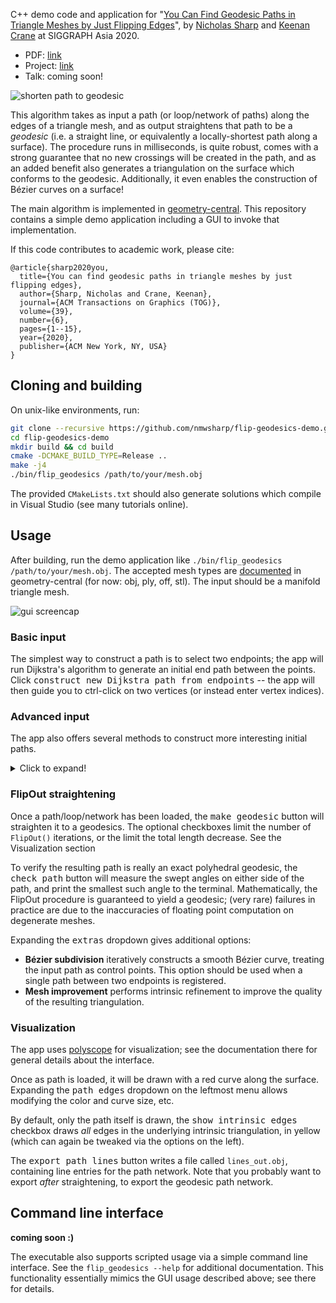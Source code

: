 C++ demo code and application for "[You Can Find Geodesic Paths in Triangle Meshes by Just Flipping Edges](https://nmwsharp.com/research/flip-geodesics/)", by [Nicholas Sharp](https://nmwsharp.com/) and [Keenan Crane](http://keenan.is/here) at SIGGRAPH Asia 2020.

- PDF: [link](https://nmwsharp.com/media/papers/flip-geodesics/flip_geodesics.pdf)
- Project: [link](https://nmwsharp.com/research/flip-geodesics/)
- Talk: coming soon!

![shorten path to geodesic](https://raw.githubusercontent.com/nmwsharp/flip-geodesics-demo/master/media/make_geodesic.jpg)

This algorithm takes as input a path (or loop/network of paths) along the edges of a triangle mesh, and as output straightens that path to be a _geodesic_ (i.e. a straight line, or equivalently a locally-shortest path along a surface). The procedure runs in milliseconds, is quite robust, comes with a strong guarantee that no new crossings will be created in the path, and as an added benefit also generates a triangulation on the surface which conforms to the geodesic. Additionally, it even enables the construction of Bézier curves on a surface! 

The main algorithm is implemented in [geometry-central](http://geometry-central.net/surface/algorithms/flip_geodesics/). This repository contains a simple demo application including a GUI to invoke that implementation.

If this code contributes to academic work, please cite:
```
@article{sharp2020you,
  title={You can find geodesic paths in triangle meshes by just flipping edges},
  author={Sharp, Nicholas and Crane, Keenan},
  journal={ACM Transactions on Graphics (TOG)},
  volume={39},
  number={6},
  pages={1--15},
  year={2020},
  publisher={ACM New York, NY, USA}
}
```




## Cloning and building

On unix-like environments, run:
```sh
git clone --recursive https://github.com/nmwsharp/flip-geodesics-demo.git
cd flip-geodesics-demo
mkdir build && cd build
cmake -DCMAKE_BUILD_TYPE=Release ..
make -j4
./bin/flip_geodesics /path/to/your/mesh.obj
```

The provided `CMakeLists.txt` should also generate solutions which compile in Visual Studio (see many tutorials online).

## Usage

After building, run the demo application like `./bin/flip_geodesics /path/to/your/mesh.obj`. The accepted mesh types are [documented](http://geometry-central.net/surface/utilities/io/) in geometry-central (for now: obj, ply, off, stl). The input should be a manifold triangle mesh.

![gui screencap](https://raw.githubusercontent.com/nmwsharp/flip-geodesics-demo/master/media/gui_screencap.png)

### Basic input

The simplest way to construct a path is to select two endpoints; the app will run Dijkstra's algorithm to generate an initial end path between the points. Click  <kbd>construct new Dijkstra path from endpoints</kbd> -- the app will then guide you to ctrl-click on two vertices (or instead enter vertex indices).

### Advanced input

The app also offers several methods to construct more interesting initial paths.

<details>
  <summary>Click to expand!</summary>

#### Fancy paths

This method allows you to manually construct more interesting paths along the surface beyond just Dijkstra paths between endpoints. Open the menu via the  <kbd>construct fancy path</kbd> dropdown.

  You can input a path by selecting a sequential list of points on the surface. Once some sequence of points has been added, selecting  <kbd>new path from these points</kbd> will run Dijkstra's algorithm between each consecutive pair of points in the list to create the initial path. The  <kbd>push vertex</kbd> button adds a point to the sequence, while  <kbd>pop vertex</kbd> removes the most recent point.

  Checking  <kbd>created closed path</kbd> will connect the first and last points of the path to form a closed loop. Checking  <kbd>mark interior vertices</kbd> will pin the curve to the selected vertex list during shortening.

#### Speciality loaders

Additionally, several loaders are included for other possible file formats. These interfaces are a bit ad-hoc, but are included to hopefully facilitate your own experiments and testing!

-  <kbd>load edge set</kbd> Create a path by specifying a list of collection of edges which make up the path. Loads from a file in the current directory called `path_edges.txt`, where each line contains two, space-separated 0-indexed vertex indices which are the endpoints of some edge in the path.  Additionally, if `marked_vertices.txt` is present it should hold one vertex index per line, which will be pinned during straightening.
-  <kbd>load line list obj</kbd>  Create a path network from [line elements](https://en.wikipedia.org/wiki/Wavefront_.obj_file#Line_elements) in an .obj file. Loads from the same file as the initial input to the program, which must be an .obj file. The line indices in this file must correspond to mesh vertex indices.
-  <kbd>load Dijkstra list</kbd> Create a path network from one or more Dijkstra paths between vertices. Loads from a file in the current directory called `path_pairs.txt`, where each line contains two, space-separated 0-indexed vertex indices which are the endpoints of the path. If this file has many lines, a network will be created. 
-  <kbd>load UV cut</kbd>  Create a path network from cuts (aka discontinuities aka island boundaries) in a UV map. Loads from the same file as the initial input to the program, which must be an .obj file with UVs specified.
-  <kbd>load seg cut</kbd> Create a path network from the boundary of a per-face segmentation. Loads from a plaintext file in the current directory called `cut.seg`, where each line corresponds gives an integer segmentation ID for a face.

</details>

### FlipOut straightening

Once a path/loop/network has been loaded, the  <kbd>make geodesic</kbd> button will straighten it to a geodesics. The optional checkboxes limit the number of `FlipOut()` iterations, or the limit the total length decrease. See the Visualization section 

To verify the resulting path is really an exact polyhedral geodesic, the <kbd>check path</kbd> button will measure the swept angles on either side of the path, and print the smallest such angle to the terminal. Mathematically, the FlipOut procedure is guaranteed to yield a geodesic; (very rare) failures in practice are due to the inaccuracies of floating point computation on degenerate meshes.

Expanding the  <kbd>extras</kbd> dropdown gives additional options:

- **Bézier subdivision** iteratively constructs a smooth Bézier curve, treating the input path as control points. This option should be used when a single path between two endpoints is registered.
- **Mesh improvement** performs intrinsic refinement to improve the quality of the resulting triangulation.

### Visualization

The app uses [polyscope](http://polyscope.run/) for visualization; see the documentation there for general details about the interface.

Once as path is loaded, it will be drawn with a red curve along the surface. Expanding the <kbd>path edges</kbd> dropdown on the leftmost menu allows modifying the color and curve size, etc.

By default, only the path itself is drawn, the  <kbd>show intrinsic edges</kbd> checkbox draws _all_ edges in the underlying intrinsic triangulation, in yellow (which can again be tweaked via the options on the left).

The  <kbd>export path lines</kbd> button writes a file called `lines_out.obj`, containing line entries for the path network. Note that you probably want to export _after_ straightening, to export the geodesic path network.

## Command line interface

**coming soon :)**

The executable also supports scripted usage via a simple command line interface. See the `flip_geodesics --help` for additional documentation. This functionality essentially mimics the GUI usage described above; see there for details.
